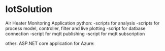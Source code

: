 # IotSolution
Air Heater Monitoring Application
python:
-scripts for analysis
-scripts for process model, controller, filter and live plotting
-script for datbase connection
-script for mqtt publishing
-script for mqtt subscription

other:
ASP.NET core application for Azure:
